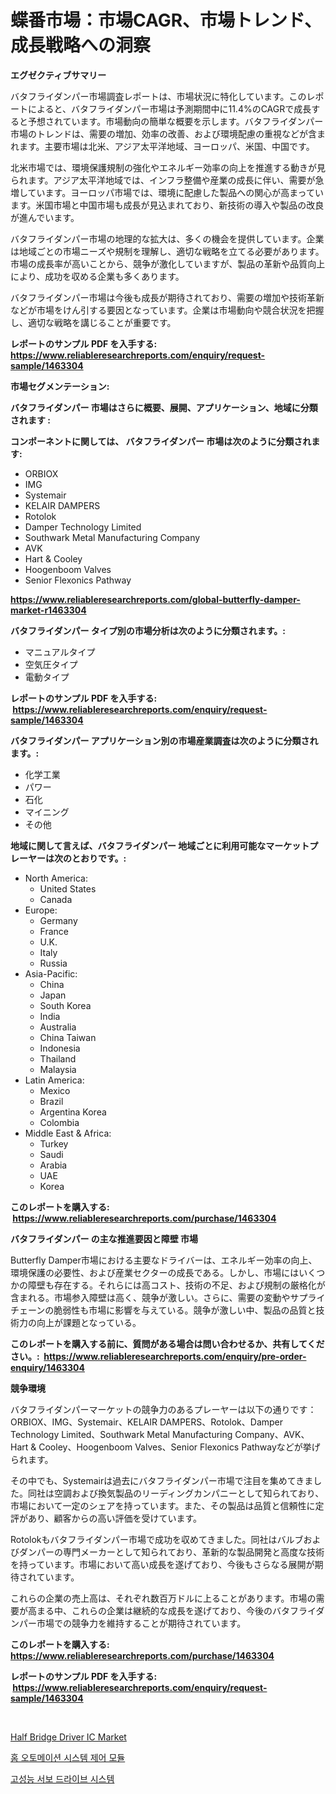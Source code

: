 <p><h1>蝶番市場：市場CAGR、市場トレンド、成長戦略への洞察</h1></p><p><strong>エグゼクティブサマリー</strong></p>
<p><p>バタフライダンパー市場調査レポートは、市場状況に特化しています。このレポートによると、バタフライダンパー市場は予測期間中に11.4%のCAGRで成長すると予想されています。市場動向の簡単な概要を示します。バタフライダンパー市場のトレンドは、需要の増加、効率の改善、および環境配慮の重視などが含まれます。主要市場は北米、アジア太平洋地域、ヨーロッパ、米国、中国です。</p><p>北米市場では、環境保護規制の強化やエネルギー効率の向上を推進する動きが見られます。アジア太平洋地域では、インフラ整備や産業の成長に伴い、需要が急増しています。ヨーロッパ市場では、環境に配慮した製品への関心が高まっています。米国市場と中国市場も成長が見込まれており、新技術の導入や製品の改良が進んでいます。</p><p>バタフライダンパー市場の地理的な拡大は、多くの機会を提供しています。企業は地域ごとの市場ニーズや規制を理解し、適切な戦略を立てる必要があります。市場の成長率が高いことから、競争が激化していますが、製品の革新や品質向上により、成功を収める企業も多くあります。</p><p>バタフライダンパー市場は今後も成長が期待されており、需要の増加や技術革新などが市場をけん引する要因となっています。企業は市場動向や競合状況を把握し、適切な戦略を講じることが重要です。</p></p>
<p><strong>レポートのサンプル PDF を入手する: <a href="https://www.reliableresearchreports.com/enquiry/request-sample/1463304">https://www.reliableresearchreports.com/enquiry/request-sample/1463304</a></strong></p>
<p><strong>市場セグメンテーション:</strong></p>
<p><strong> バタフライダンパー 市場はさらに概要、展開、アプリケーション、地域に分類されます :</strong></p>
<p><strong>コンポーネントに関しては、 バタフライダンパー 市場は次のように分類されます: &nbsp;</strong></p>
<p><ul><li>ORBIOX</li><li>IMG</li><li>Systemair</li><li>KELAIR DAMPERS</li><li>Rotolok</li><li>Damper Technology Limited</li><li>Southwark Metal Manufacturing Company</li><li>AVK</li><li>Hart & Cooley</li><li>Hoogenboom Valves</li><li>Senior Flexonics Pathway</li></ul></p>
<p><strong><a href="https://www.reliableresearchreports.com/global-butterfly-damper-market-r1463304">https://www.reliableresearchreports.com/global-butterfly-damper-market-r1463304</a></strong></p>
<p><strong> バタフライダンパー タイプ別の市場分析は次のように分類されます。:</strong></p>
<p><ul><li>マニュアルタイプ</li><li>空気圧タイプ</li><li>電動タイプ</li></ul></p>
<p><strong>レポートのサンプル PDF を入手する: &nbsp;<a href="https://www.reliableresearchreports.com/enquiry/request-sample/1463304">https://www.reliableresearchreports.com/enquiry/request-sample/1463304</a></strong></p>
<p><strong> バタフライダンパー アプリケーション別の市場産業調査は次のように分類されます。:</strong></p>
<p><ul><li>化学工業</li><li>パワー</li><li>石化</li><li>マイニング</li><li>その他</li></ul></p>
<p><strong>地域に関して言えば、バタフライダンパー 地域ごとに利用可能なマーケットプレーヤーは次のとおりです。:</strong></p>
<p><ul>
    <li>
        North America:
        <ul>
            <li>United States</li>
            <li>Canada</li>
        </ul>
    </li>
    <li>
        Europe:
        <ul>
            <li>Germany</li>
            <li>France</li>
            <li>U.K.</li>
            <li>Italy</li>
            <li>Russia</li>
        </ul>
    </li>
    <li>
        Asia-Pacific:
        <ul>
            <li>China</li>
            <li>Japan</li>
            <li>South Korea</li>
            <li>India</li>
            <li>Australia</li>
            <li>China Taiwan</li>
            <li>Indonesia</li>
            <li>Thailand</li>
            <li>Malaysia</li>
        </ul>
    </li>
    <li>
        Latin America:
        <ul>
            <li>Mexico</li>
            <li>Brazil</li>
            <li>Argentina Korea</li>
            <li>Colombia</li>
        </ul>
    </li>
    <li>
        Middle East & Africa:
        <ul>
            <li>Turkey</li>
            <li>Saudi</li>
            <li>Arabia</li>
            <li>UAE</li>
            <li>Korea</li>
        </ul>
    </li>
    </ul></p>
<p><strong>このレポートを購入する: &nbsp;<a href="https://www.reliableresearchreports.com/purchase/1463304">https://www.reliableresearchreports.com/purchase/1463304</a></strong></p>
<p><strong>バタフライダンパー の主な推進要因と障壁 市場</strong></p>
<p><p>Butterfly Damper市場における主要なドライバーは、エネルギー効率の向上、環境保護の必要性、および産業セクターの成長である。しかし、市場にはいくつかの障壁も存在する。それらには高コスト、技術の不足、および規制の厳格化が含まれる。市場参入障壁は高く、競争が激しい。さらに、需要の変動やサプライチェーンの脆弱性も市場に影響を与えている。競争が激しい中、製品の品質と技術力の向上が課題となっている。</p></p>
<p><strong>このレポートを購入する前に、質問がある場合は問い合わせるか、共有してください。:&nbsp; <a href="https://www.reliableresearchreports.com/enquiry/pre-order-enquiry/1463304">https://www.reliableresearchreports.com/enquiry/pre-order-enquiry/1463304</a></strong></p>
<p><strong>競争環境</strong></p>
<p><p>バタフライダンパーマーケットの競争力のあるプレーヤーは以下の通りです：ORBIOX、IMG、Systemair、KELAIR DAMPERS、Rotolok、Damper Technology Limited、Southwark Metal Manufacturing Company、AVK、Hart & Cooley、Hoogenboom Valves、Senior Flexonics Pathwayなどが挙げられます。</p><p>その中でも、Systemairは過去にバタフライダンパー市場で注目を集めてきました。同社は空調および換気製品のリーディングカンパニーとして知られており、市場において一定のシェアを持っています。また、その製品は品質と信頼性に定評があり、顧客からの高い評価を受けています。</p><p>Rotolokもバタフライダンパー市場で成功を収めてきました。同社はバルブおよびダンパーの専門メーカーとして知られており、革新的な製品開発と高度な技術を持っています。市場において高い成長を遂げており、今後もさらなる展開が期待されています。</p><p>これらの企業の売上高は、それぞれ数百万ドルに上ることがあります。市場の需要が高まる中、これらの企業は継続的な成長を遂げており、今後のバタフライダンパー市場での競争力を維持することが期待されています。</p></p>
<p><strong>このレポートを購入する: &nbsp; <a href="https://www.reliableresearchreports.com/purchase/1463304">https://www.reliableresearchreports.com/purchase/1463304</a></strong></p>
<p><strong>レポートのサンプル PDF を入手する: &nbsp;<a href="https://www.reliableresearchreports.com/enquiry/request-sample/1463304">https://www.reliableresearchreports.com/enquiry/request-sample/1463304</a></strong><strong></strong></p>
<p>&nbsp;</p>
<p><p><a href="https://issuu.com/reportprime-2/docs/half-bridge-driver-ic-market-size-2030.pptx">Half Bridge Driver IC Market</a></p><p><a href="https://github.com/CliftonFisher9067/Market-Research-Report-List-2/blob/main/636960592846.md">홈 오토메이션 시스템 제어 모듈</a></p><p><a href="https://github.com/vskv4779xr1/Market-Research-Report-List-2/blob/main/216384092845.md">고성능 서보 드라이브 시스템</a></p></p>